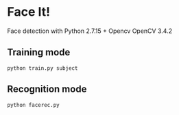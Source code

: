 # Face It!

Face detection with Python 2.7.15 + Opencv OpenCV 3.4.2

## Training mode

```
python train.py subject
```

## Recognition mode
```
python facerec.py 
```